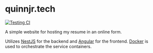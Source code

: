 # quinnjr.tech

[![Testing CI](https://github.com/quinnjr/quinnjr.tech/actions/workflows/testing.yml/badge.svg)](https://github.com/quinnjr/quinnjr.tech/actions/workflows/testing.yml)

A simple website for hosting my resume in an online form.

Utilizes [NestJS](https://nestjs.com/) for the backend and [Angular](https://angular.io/) for the frontend. [Docker](https://www.docker.com/) is used to orchestrate the service containers.
